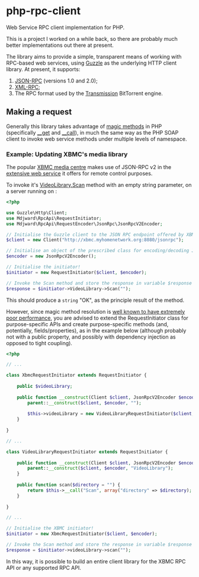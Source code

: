 php-rpc-client
==============

Web Service RPC client implementation for PHP.

This is a project I worked on a while back, so there are probably much better implementations out there at present.

The library aims to provide a simple, transparent means of working with RPC-based web services, using [Guzzle](http://guzzle.readthedocs.org/en/latest/) as the underlying HTTP client library.  At present, it supports:
1. [JSON-RPC](http://json-rpc.org/) (versions 1.0 and 2.0);
2. [XML-RPC](http://xmlrpc.scripting.com/default.html);
3. The RPC format used by the [Transmission](https://www.transmissionbt.com/) BitTorrent engine.

Making a request
----------------

Generally this library takes advantage of [magic methods](http://www.php.net/manual/en/language.oop5.magic.php) in PHP (specifically [__get](http://www.php.net/manual/en/language.oop5.overloading.php#object.get) and [__call](http://www.php.net/manual/en/language.oop5.overloading.php#object.call)), in much the same way as the PHP SOAP client to invoke web service methods under multiple levels of namespace.

### Example: Updating XBMC's media library

The popular [XBMC media centre](http://xbmc.org/) makes use of JSON-RPC v2 in the [extensive web service](http://wiki.xbmc.org/?title=JSON-RPC_API/v6) it offers for remote control purposes.

To invoke it's [VideoLibrary.Scan](http://wiki.xbmc.org/?title=JSON-RPC_API/v6#VideoLibrary.Scan) method with an empty string parameter, on a server running on :

```php
<?php

use Guzzle\Http\Client;
use Mdjward\RpcApi\RequestInitiator;
use Mdjward\RpcApi\RequestEncoder\JsonRpc\JsonRpcV2Encoder;

// Initialise the Guzzle client to the JSON RPC endpoint offered by XBMC
$client = new Client("http://xbmc.myhomenetwork.org:8080/jsonrpc");

// Initialise an object of the prescribed class for encoding/decoding JSON RPC v2 messages
$encoder = new JsonRpcV2Encoder();

// Initialise the initiator!
$initiator = new RequestInitiator($client, $encoder);

// Invoke the Scan method and store the response in variable $response
$response = $initiator->VideoLibrary->Scan("");

```

This should produce a ```string``` "OK", as the principle result of the method.

However, since magic method resolution is [well known to have extremely poor performance](https://arnisoft.com/php-magic-methods-performance/), you are advised to extend the RequestInitiator class for purpose-specific APIs and create purpose-specific methods (and, potentially, fields/properties), as in the example below (although probably not with a public property, and possibly with dependency injection as opposed to tight coupling).

```php
<?php

// ...

class XbmcRequestInitiator extends RequestInitiator {
    
    public $videoLibrary;
    
    public function __construct(Client $client, JsonRpcV2Encoder $encoder) {
        parent::__construct($client, $encoder, "");
        
        $this->videoLibrary = new VideoLibraryRequestInitiator($client, $encoder);
    }
    
}

// ...

class VideoLibraryRequestInitiator extends RequestInitiator {
    
    public function __construct(Client $client, JsonRpcV2Encoder $encoder) {
        parent::__construct($client, $encoder, "VideoLibrary");
    }
    
    public function scan($directory = "") {
        return $this->__call("Scan", array("directory" => $directory);
    }
    
}

// ...

// Initialise the XBMC initiator!
$initiator = new XbmcRequestInitiator($client, $encoder);

// Invoke the Scan method and store the response in variable $response
$response = $initiator->videoLibrary->scan("");


```

In this way, it is possible to build an entire client library for the XBMC RPC API or any supported RPC API.
